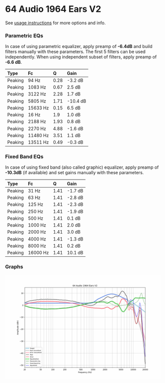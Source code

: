 # 64 Audio 1964 Ears V2
See [usage instructions](https://github.com/jaakkopasanen/AutoEq#usage) for more options and info.

### Parametric EQs
In case of using parametric equalizer, apply preamp of **-6.4dB** and build filters manually
with these parameters. The first 5 filters can be used independently.
When using independent subset of filters, apply preamp of **-6.6 dB**.

| Type    | Fc       |    Q | Gain     |
|:--------|:---------|:-----|:---------|
| Peaking | 94 Hz    | 0.28 | -3.2 dB  |
| Peaking | 1083 Hz  | 0.67 | 2.5 dB   |
| Peaking | 3122 Hz  | 2.28 | 1.7 dB   |
| Peaking | 5805 Hz  | 1.71 | -10.4 dB |
| Peaking | 15633 Hz | 0.15 | 6.5 dB   |
| Peaking | 16 Hz    | 1.9  | 1.0 dB   |
| Peaking | 2188 Hz  | 1.93 | 0.8 dB   |
| Peaking | 2270 Hz  | 4.88 | -1.6 dB  |
| Peaking | 11480 Hz | 3.51 | 1.1 dB   |
| Peaking | 13511 Hz | 0.49 | -0.3 dB  |

### Fixed Band EQs
In case of using fixed band (also called graphic) equalizer, apply preamp of **-10.3dB**
(if available) and set gains manually with these parameters.

| Type    | Fc       |    Q | Gain    |
|:--------|:---------|:-----|:--------|
| Peaking | 31 Hz    | 1.41 | -1.7 dB |
| Peaking | 63 Hz    | 1.41 | -2.8 dB |
| Peaking | 125 Hz   | 1.41 | -2.3 dB |
| Peaking | 250 Hz   | 1.41 | -1.9 dB |
| Peaking | 500 Hz   | 1.41 | 0.1 dB  |
| Peaking | 1000 Hz  | 1.41 | 2.0 dB  |
| Peaking | 2000 Hz  | 1.41 | 3.0 dB  |
| Peaking | 4000 Hz  | 1.41 | -1.3 dB |
| Peaking | 8000 Hz  | 1.41 | 0.2 dB  |
| Peaking | 16000 Hz | 1.41 | 10.1 dB |

### Graphs
![](./64%20Audio%201964%20Ears%20V2.png)